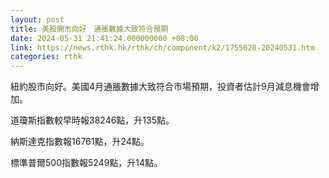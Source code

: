 ```yaml
---
layout: post
title: 美股開市向好　通脹數據大致符合預期
date: 2024-05-31 21:41:24.000000000 +08:00
link: https://news.rthk.hk/rthk/ch/component/k2/1755620-20240531.htm
categories: rthk
---
```


紐約股市向好。美國4月通脹數據大致符合市場預期，投資者估計9月減息機會增加。

道瓊斯指數較早時報38246點，升135點。

納斯達克指數報16761點，升24點。

標準普爾500指數報5249點，升14點。
